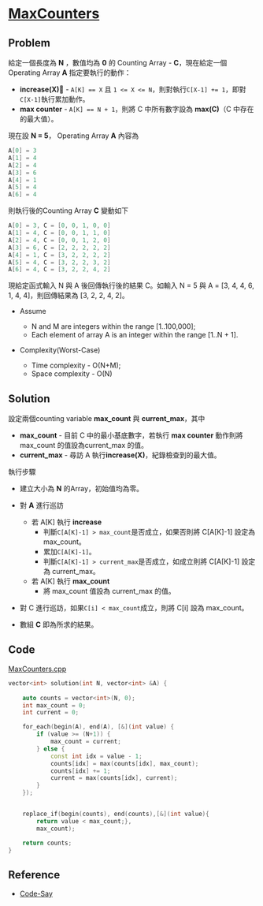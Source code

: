 # [MaxCounters](https://codility.com/programmers/lessons/4-counting_elements/max_counters/)

## Problem

給定一個長度為 **N** ，數值均為 **0** 的 Counting Array - **C**，現在給定一個 Operating Array **A** 指定要執行的動作：

- **increase(X)** - `A[K] == X` 且 `1 <= X <= N`，則對執行`C[X-1] += 1`，即對`C[X-1]`執行累加動作。
- **max counter** - `A[K] == N + 1`，則將 C 中所有數字設為 **max(C)**（C 中存在的最大值）。

現在設 **N = 5**， Operating Array **A** 內容為

```c++
A[0] = 3
A[1] = 4
A[2] = 4
A[3] = 6
A[4] = 1
A[5] = 4
A[6] = 4
```

則執行後的Counting Array **C** 變動如下

```c++
A[0] = 3, C = [0, 0, 1, 0, 0]
A[1] = 4, C = [0, 0, 1, 1, 0]
A[2] = 4, C = [0, 0, 1, 2, 0]
A[3] = 6, C = [2, 2, 2, 2, 2]
A[4] = 1, C = [3, 2, 2, 2, 2]
A[5] = 4, C = [3, 2, 2, 3, 2]
A[6] = 4, C = [3, 2, 2, 4, 2]
```

現給定函式輸入 N 與 A 後回傳執行後的結果 C。如輸入 N = 5 與 A = [3, 4, 4, 6, 1, 4, 4]，則回傳結果為 [3, 2, 2, 4, 2]。

- Assume
  - N and M are integers within the range [1..100,000];
  - Each element of array A is an integer within the range [1..N + 1].

- Complexity(Worst-Case)
  - Time complexity - O(N+M);
  - Space complexity - O(N)

## Solution

設定兩個counting variable **max_count** 與 **current_max**，其中

- **max_count** - 目前 C 中的最小基底數字，若執行 **max counter** 動作則將 max_count 的值設為current_max 的值。
- **current_max** - 尋訪 A 執行**increase(X)**，紀錄檢查到的最大值。

執行步驟

- 建立大小為 **N** 的Array，初始值均為零。
- 對 **A** 進行巡訪
  - 若 A[K] 執行 **increase**
    - 判斷`C[A[K]-1] > max_count`是否成立，如果否則將 C[A[K]-1] 設定為 max_count。
    - 累加`C[A[K]-1]`。
    - 判斷`C[A[K]-1] > current_max`是否成立，如成立則將 C[A[K]-1] 設定為 current_max。
  - 若 A[K] 執行 **max_count**
    - 將 max_count 值設為 current_max 的值。

- 對 C 進行巡訪，如果`C[i] < max_count`成立，則將 C[i] 設為 max_count。
- 數組 **C** 即為所求的結果。

## Code

[MaxCounters.cpp](MaxCounters.cpp)

```cpp
vector<int> solution(int N, vector<int> &A) {
    
    auto counts = vector<int>(N, 0);
    int max_count = 0;
    int current = 0;

    for_each(begin(A), end(A), [&](int value) {
        if (value >= (N+1)) {
            max_count = current;
        } else {
            const int idx = value - 1;
            counts[idx] = max(counts[idx], max_count);
            counts[idx] += 1;
            current = max(counts[idx], current);
        }
    });


    replace_if(begin(counts), end(counts),[&](int value){
        return value < max_count;},
        max_count);

    return counts;
}
```

## Reference

- [Code-Say](https://codesays.com/2014/solution-to-max-counters-by-codility/)